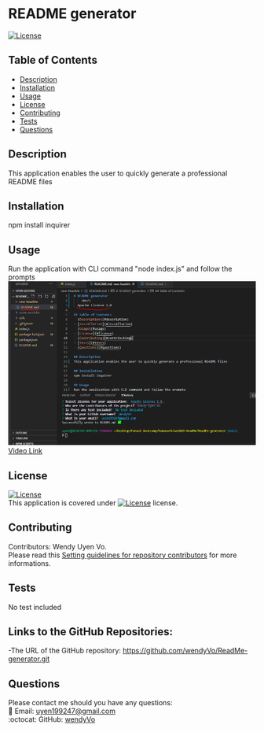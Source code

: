 # README generator

  [![License](https://img.shields.io/badge/License-Apache%202.0-blue.svg)](https://opensource.org/licenses/Apache-2.0)

## Table of Contents
- [Description](#description)
- [Installation](#installation)
- [Usage](#usage)
- [License](#license)
- [Contributing](#contributing)
- [Tests](#tests)
- [Questions](#questions)

## Description
This application enables the user to quickly generate a professional README files

## Installation
npm install inquirer

## Usage
Run the application with CLI command "node index.js" and follow the prompts
<br/>
![New Readme screenshots](utils/screenshots/newReadMe.PNG)
<br/>
[Video Link](https://drive.google.com/file/d/1SPX4sF6MNswFpJ-uzXWlubbnY2lrHanT/view)

## License

[![License](https://img.shields.io/badge/License-Apache%202.0-blue.svg)](https://opensource.org/licenses/Apache-2.0)
<br/>
This application is covered under [![License](https://img.shields.io/badge/License-Apache%202.0-blue.svg)](https://opensource.org/licenses/Apache-2.0) license. 

## Contributing
Contributors: Wendy Uyen Vo. <br/>
Please read this [Setting guidelines for repository contributors](https://docs.github.com/en/github/building-a-strong-community/setting-guidelines-for-repository-contributors) for more informations.

## Tests
No test included

## Links to the GitHub Repositories:

-The URL of the GitHub repository: https://github.com/wendyVo/ReadMe-generator.git

## Questions

Please contact me should you have any questions: <br/>
:email:   Email: uyen199247@gmail.com <br/>
:octocat: GitHub:  [wendyVo](https://github.com/wendyVo)